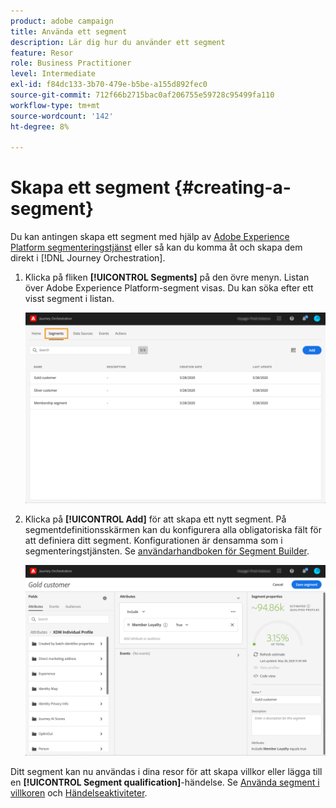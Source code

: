 ```yaml
---
product: adobe campaign
title: Använda ett segment
description: Lär dig hur du använder ett segment
feature: Resor
role: Business Practitioner
level: Intermediate
exl-id: f84dc133-3b70-479e-b5be-a155d892fec0
source-git-commit: 712f66b2715bac0af206755e59728c95499fa110
workflow-type: tm+mt
source-wordcount: '142'
ht-degree: 8%

---
```


# Skapa ett segment {#creating-a-segment}

Du kan antingen skapa ett segment med hjälp av [Adobe Experience Platform segmenteringstjänst](https://docs.adobe.com/content/help/en/experience-platform/segmentation/home.html) eller så kan du komma åt och skapa dem direkt i [!DNL Journey Orchestration].

1. Klicka på fliken **[!UICONTROL Segments]** på den övre menyn. Listan över Adobe Experience Platform-segment visas. Du kan söka efter ett visst segment i listan.

   ![](../assets/segment1.png)

1. Klicka på **[!UICONTROL Add]** för att skapa ett nytt segment. På segmentdefinitionsskärmen kan du konfigurera alla obligatoriska fält för att definiera ditt segment. Konfigurationen är densamma som i segmenteringstjänsten. Se [användarhandboken för Segment Builder](https://docs.adobe.com/content/help/en/experience-platform/segmentation/ui/overview.html).

   ![](../assets/segment2.png)

Ditt segment kan nu användas i dina resor för att skapa villkor eller lägga till en **[!UICONTROL Segment qualification]**-händelse. Se [Använda segment i villkoren](../segment/using-a-segment.md) och [Händelseaktiviteter](../building-journeys/segment-qualification-events.md).
